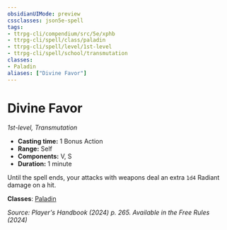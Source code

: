 ```yaml
---
obsidianUIMode: preview
cssclasses: json5e-spell
tags:
- ttrpg-cli/compendium/src/5e/xphb
- ttrpg-cli/spell/class/paladin
- ttrpg-cli/spell/level/1st-level
- ttrpg-cli/spell/school/transmutation
classes:
- Paladin
aliases: ["Divine Favor"]
---
```

# Divine Favor
*1st-level, Transmutation*  


- **Casting time:** 1 Bonus Action
- **Range:** Self
- **Components:** V, S
- **Duration:** 1 minute

Until the spell ends, your attacks with weapons deal an extra `1d4` Radiant damage on a hit.

**Classes**: [Paladin](Misc%20Files/CLI/compendium/lists/list-spells-classes-paladin.md)

*Source: Player's Handbook (2024) p. 265. Available in the Free Rules (2024)*